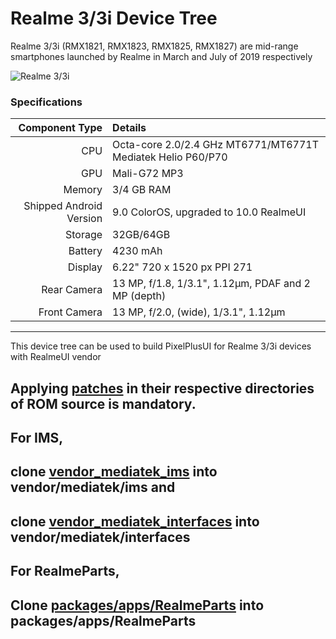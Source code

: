 # Realme 3/3i Device Tree
Realme 3/3i (RMX1821, RMX1823, RMX1825, RMX1827) are mid-range smartphones launched by Realme in March and July of 2019 respectively

![Realme 3/3i](https://www.gizmochina.com/wp-content/uploads/2019/04/Realme-3-MT6771-500x500.jpg "Realme 3/3i")

### Specifications

Component Type | Details
-------:|:-------------------------
CPU     | Octa-core 2.0/2.4 GHz MT6771/MT6771T Mediatek Helio P60/P70
GPU     | Mali-G72 MP3
Memory  | 3/4 GB RAM
Shipped Android Version | 9.0 ColorOS, upgraded to 10.0 RealmeUI
Storage | 32GB/64GB
Battery | 4230 mAh
Display | 6.22" 720 x 1520 px PPI 271
Rear Camera | 13 MP, f/1.8, 1/3.1", 1.12µm, PDAF and 2 MP (depth)
Front Camera | 13 MP, f/2.0, (wide), 1/3.1", 1.12µm

---

This device tree can be used to build PixelPlusUI for Realme 3/3i devices with RealmeUI vendor

## Applying [patches](https://github.com/PixelPlusUI-Devices/device_realme_RMX1821/tree/eleven/patches/build/make) in their respective directories of ROM source is mandatory.

## For IMS,
## clone [vendor_mediatek_ims](https://github.com/Los-FE/vendor_mediatek_ims) into vendor/mediatek/ims and
## clone [vendor_mediatek_interfaces](https://github.com/Los-FE/vendor_mediatek_interfaces) into vendor/mediatek/interfaces

## For RealmeParts,
## Clone [packages/apps/RealmeParts](https://github.com/Realme-G70-Series/android_packages_apps_RealmeParts) into packages/apps/RealmeParts
